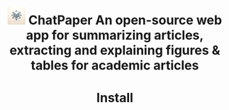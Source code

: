 <div align=center>
<h1 aligh="center">
<img src="logo.png" width="40"> ChatPaper
An open-source web app for summarizing articles, extracting and explaining figures &amp; tables for academic articles  

# Install


